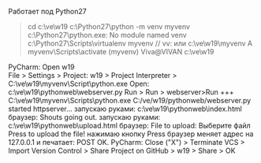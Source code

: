 ﻿Работает под Python27

> cd c:\ve\w19
> c:\Python27\python -m venv myvenv
c:\Python27\python.exe: No module named venv
> c:\Python27\Scripts\virtualenv myvenv		// vv: или c:\ve\w19\myvenv
>A	 myvenv\Scripts\activate
(myvenv) Viva@VIVAN c:\ve\w19
>

PyCharm: Open w19	
File > Settings > Project: w19 > Project Interpreter > C:\ve\w19\myvenv\Script\python.exe
Open: c:\ve\w19\pythonweb\webserver.py
Run > Run > webserver>Run
+++
C:\ve\w19\myvenv\Scripts\python.exe C:/ve/w19/pythonweb/webserver.py
started httpserver...
запускаю руками:
c:\ve\w19\pythonweb\index.html
браузер:
Shouts going out.
запускаю руками:
c:\ve\w19\pythonweb\upload.html
браузер:
File to upload: Выберите файл
Press to upload the file!
нажимаю кнопку Press
браузер меняет адрес на 127.0.0.1 и печатает:
POST OK.
PyCharm:
Close ("X") > Terminate
VCS > Import Version Control > Share Project on GitHub	> w19	> Share > OK

